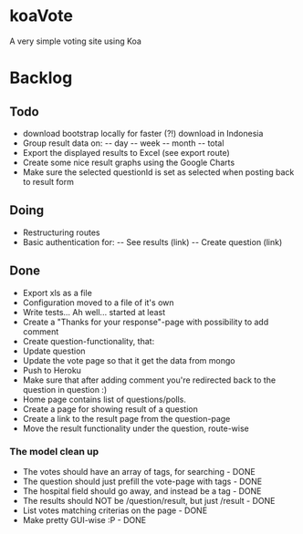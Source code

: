 koaVote
=======

A very simple voting site using Koa

# Backlog

## Todo
- download bootstrap locally for faster (?!) download in Indonesia
- Group result data on:
-- day
-- week
-- month
-- total
- Export the displayed results to Excel (see export route)
- Create some nice result graphs using the Google Charts
- Make sure the selected questionId is set as selected when posting back to result form


## Doing
- Restructuring routes
- Basic authentication for:
-- See results (link)
-- Create question (link)

## Done
- Export xls as a file
- Configuration moved to a file of it's own
- Write tests... Ah well... started at least
- Create a "Thanks for your response"-page with possibility to add comment
- Create question-functionality, that:
- Update question
- Update the vote page so that it get the data from mongo
- Push to Heroku
- Make sure that after adding comment you're redirected back to the question in question :)
- Home page contains list of questions/polls.
- Create a page for showing result of a question
- Create a link to the result page from the question-page
- Move the result functionality under the question, route-wise
### The model clean up
- The votes should have an array of tags, for searching - DONE
- The question should just prefill the vote-page with tags - DONE
- The hospital field should go away, and instead be a tag - DONE
- The results should NOT be /question/result, but just /result - DONE
- List votes matching criterias on the page - DONE
- Make pretty GUI-wise :P - DONE